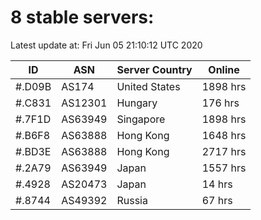 # 8 stable servers:

Latest update at: Fri Jun 05 21:10:12 UTC 2020

| ID | ASN | Server Country | Online |
| -- | --- | -------------- | ------ |
| #.D09B | AS174 | United States | 1898 hrs |
| #.C831 | AS12301 | Hungary | 176 hrs |
| #.7F1D | AS63949 | Singapore | 1898 hrs |
| #.B6F8 | AS63888 | Hong Kong | 1648 hrs |
| #.BD3E | AS63888 | Hong Kong | 2717 hrs |
| #.2A79 | AS63949 | Japan | 1557 hrs |
| #.4928 | AS20473 | Japan | 14 hrs |
| #.8744 | AS49392 | Russia | 67 hrs |

